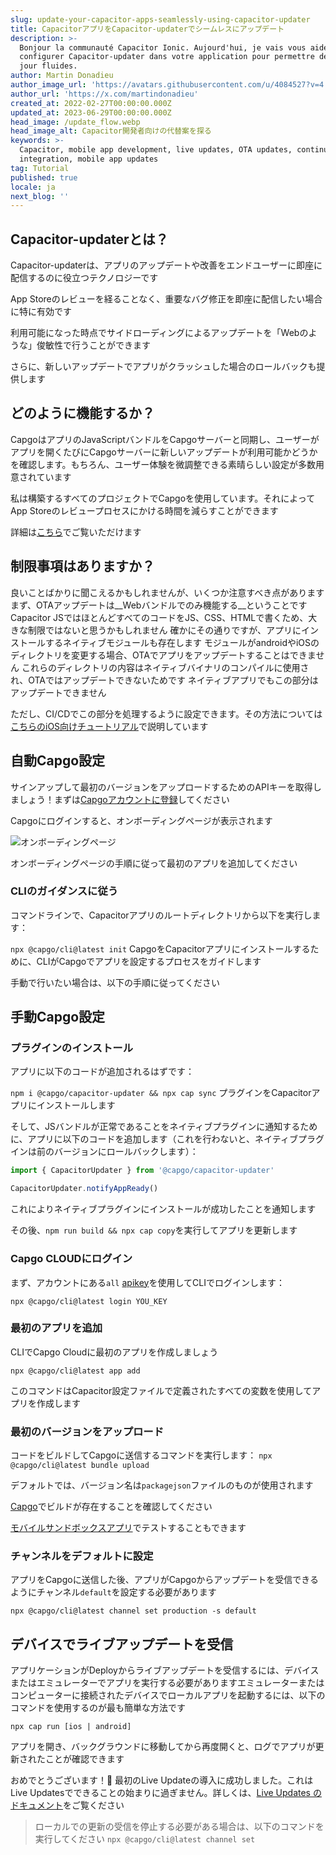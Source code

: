 ```yaml
---
slug: update-your-capacitor-apps-seamlessly-using-capacitor-updater
title: CapacitorアプリをCapacitor-updaterでシームレスにアップデート
description: >-
  Bonjour la communauté Capacitor Ionic. Aujourd'hui, je vais vous aider à
  configurer Capacitor-updater dans votre application pour permettre des mises à
  jour fluides.
author: Martin Donadieu
author_image_url: 'https://avatars.githubusercontent.com/u/4084527?v=4'
author_url: 'https://x.com/martindonadieu'
created_at: 2022-02-27T00:00:00.000Z
updated_at: 2023-06-29T00:00:00.000Z
head_image: /update_flow.webp
head_image_alt: Capacitor開発者向けの代替案を探る
keywords: >-
  Capacitor, mobile app development, live updates, OTA updates, continuous
  integration, mobile app updates
tag: Tutorial
published: true
locale: ja
next_blog: ''
---
```


## Capacitor-updaterとは？

Capacitor-updaterは、アプリのアップデートや改善をエンドユーザーに即座に配信するのに役立つテクノロジーです

App Storeのレビューを経ることなく、重要なバグ修正を即座に配信したい場合に特に有効です

利用可能になった時点でサイドローディングによるアップデートを「Webのような」俊敏性で行うことができます

さらに、新しいアップデートでアプリがクラッシュした場合のロールバックも提供します

## どのように機能するか？

CapgoはアプリのJavaScriptバンドルをCapgoサーバーと同期し、ユーザーがアプリを開くたびにCapgoサーバーに新しいアップデートが利用可能かどうかを確認します。もちろん、ユーザー体験を微調整できる素晴らしい設定が多数用意されています

私は構築するすべてのプロジェクトでCapgoを使用しています。それによってApp Storeのレビュープロセスにかける時間を減らすことができます

詳細は[こちら](https://capgoapp/)でご覧いただけます

## 制限事項はありますか？

良いことばかりに聞こえるかもしれませんが、いくつか注意すべき点があります
まず、OTAアップデートは__Webバンドルでのみ機能する__ということです
Capacitor JSではほとんどすべてのコードをJS、CSS、HTMLで書くため、大きな制限ではないと思うかもしれません
確かにその通りですが、アプリにインストールするネイティブモジュールも存在します
モジュールがandroidやiOSのディレクトリを変更する場合、OTAでアプリをアップデートすることはできません
これらのディレクトリの内容はネイティブバイナリのコンパイルに使用され、OTAではアップデートできないためです
ネイティブアプリでもこの部分はアップデートできません

ただし、CI/CDでこの部分を処理するように設定できます。その方法については[こちらのiOS向けチュートリアル](https://capgoapp/blog/automatic-capacitor-android-build-github-action/)で説明しています

## 自動Capgo設定

サインアップして最初のバージョンをアップロードするためのAPIキーを取得しましょう！まずは[Capgoアカウントに登録](/register/)してください

Capgoにログインすると、オンボーディングページが表示されます

![オンボーディングページ](/onboarding_1_newwebp)

オンボーディングページの手順に従って最初のアプリを追加してください

### CLIのガイダンスに従う

コマンドラインで、Capacitorアプリのルートディレクトリから以下を実行します：

`npx @capgo/cli@latest init`
CapgoをCapacitorアプリにインストールするために、CLIがCapgoでアプリを設定するプロセスをガイドします

手動で行いたい場合は、以下の手順に従ってください

## 手動Capgo設定

### プラグインのインストール

アプリに以下のコードが追加されるはずです：

`npm i @capgo/capacitor-updater && npx cap sync`
プラグインをCapacitorアプリにインストールします

そして、JSバンドルが正常であることをネイティブプラグインに通知するために、アプリに以下のコードを追加します（これを行わないと、ネイティブプラグインは前のバージョンにロールバックします）：

```js
import { CapacitorUpdater } from '@capgo/capacitor-updater'

CapacitorUpdater.notifyAppReady()
```

これによりネイティブプラグインにインストールが成功したことを通知します

その後、`npm run build && npx cap copy`を実行してアプリを更新します

### Capgo CLOUDにログイン

まず、アカウントにある`all` [apikey](https://webcapgoapp/dashboard/apikeys/)を使用してCLIでログインします：

`npx @capgo/cli@latest login YOU_KEY`

### 最初のアプリを追加

CLIでCapgo Cloudに最初のアプリを作成しましょう

`npx @capgo/cli@latest app add`

このコマンドはCapacitor設定ファイルで定義されたすべての変数を使用してアプリを作成します

### 最初のバージョンをアップロード

コードをビルドしてCapgoに送信するコマンドを実行します：
`npx @capgo/cli@latest bundle upload`

デフォルトでは、バージョン名は`packagejson`ファイルのものが使用されます

[Capgo](https://webcapgoapp/)でビルドが存在することを確認してください

[モバイルサンドボックスアプリ](https://capgoapp/app_mobile/)でテストすることもできます

### チャンネルをデフォルトに設定

アプリをCapgoに送信した後、アプリがCapgoからアップデートを受信できるようにチャンネル`default`を設定する必要があります

`npx @capgo/cli@latest channel set production -s default`

## デバイスでライブアップデートを受信

アプリケーションがDeployからライブアップデートを受信するには、デバイスまたはエミュレーターでアプリを実行する必要がありますエミュレーターまたはコンピューターに接続されたデバイスでローカルアプリを起動するには、以下のコマンドを使用するのが最も簡単な方法です

    npx cap run [ios | android]

アプリを開き、バックグラウンドに移動してから再度開くと、ログでアプリが更新されたことが確認できます

おめでとうございます！🎉 最初のLive Updateの導入に成功しました。これはLive Updatesでできることの始まりに過ぎません。詳しくは、[Live Updates のドキュメント](/docs/plugin/cloud-mode/getting-started/)をご覧ください

> ローカルでの更新の受信を停止する必要がある場合は、以下のコマンドを実行してください
`npx @capgo/cli@latest channel set`